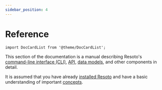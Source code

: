 ```yaml
---
sidebar_position: 4
---
```


# Reference

```mdx-code-block
import DocCardList from '@theme/DocCardList';
```

This section of the documentation is a manual describing Resoto's [command-line interface (CLI)](./cli/index.md), [API](./api.md), [data models](./data-models/index.md), and other components in detail.

It is assumed that you have already [installed Resoto](../getting-started/install-resoto/index.md) and have a basic understanding of important [concepts](../concepts/index.md).

<DocCardList />

